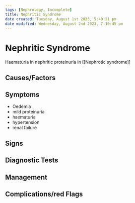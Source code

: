 ```yaml
---
tags: [Nephrology, Incomplete]
title: Nephritic Syndrome
date created: Tuesday, August 1st 2023, 5:40:21 pm
date modified: Wednesday, August 2nd 2023, 7:10:45 pm
---
```



# Nephritic Syndrome

Haematuria in nephritic proteinuria in [[Nephrotic syndrome]]

## Causes/Factors

## Symptoms

- Oedemia
- mild proteinuria
- haematuria
- hypertension
- renal failure

## Signs

## Diagnostic Tests

## Management

## Complications/red Flags
